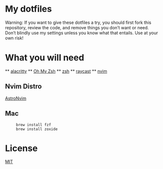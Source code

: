 # My dotfiles

Warning: If you want to give these dotfiles a try, you should first fork this repository, review the code, and remove things you don’t want or need. Don’t blindly use my settings unless you know what that entails. Use at your own risk!

# What you will need

** [alacritty](https://github.com/alacritty/alacritty)
** [Oh My Zsh](https://ohmyz.sh/)
** [zsh](https://www.zsh.org/)
** [raycast](https://www.raycast.com/)
** [nvim](https://neovim.io/)

## Nvim Distro

[AstroNvim](https://astronvim.github.io/)

## Mac

```
     brew install fzf
     brew install zoxide
```

# License

[MIT](https://choosealicense.com/licenses/mit/)
